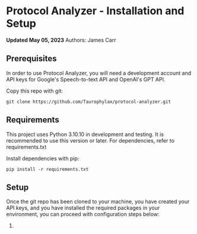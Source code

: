 # Protocol Analyzer - Installation and Setup
**Updated May 05, 2023**
Authors: James Carr

## Prerequisites
In order to use Protocol Analyzer, you will need a development account and API keys for Google's Speech-to-text API and OpenAI's GPT API.

Copy this repo with git:
```
git clone https://github.com/Taurophylax/protocol-analyzer.git
```

## Requirements
This project uses Python 3.10.10 in development and testing. It is recommended to use this version or later. 
For dependencies, refer to requirements.txt

Install dependencies with pip:
```
pip install -r requirements.txt
```

## Setup
Once the git repo has been cloned to your machine, you have created your API keys, and you have installed the required packages in your environment, you can proceed with configuration steps below:

1. 

